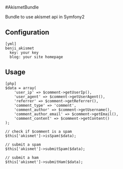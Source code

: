 #AkismetBundle

Bundle to use akismet api in Symfony2

## Configuration


    [yml]
    benji_akismet
      key: your key
      blog: your site homepage
      
      
## Usage


    [php]
    $data = array(
        'user_ip' => $comment->getUserIp(),
        'user_agent' => $comment->getUserAgent(),
        'referrer' => $comment->getReferrer(),
        'comment_type' => 'comment',
        'comment_author' => $comment->getUsername(),
        'comment_author_email' => $comment->getEmail(),
        'comment_content' => $comment->getContent()
    );
    
    // check if $comment is a spam
    $this['akismet']->isSpam($data);
    
    // submit a spam
    $this['akismet']->submitSpam($data);
    
    // submit a ham
    $this['akismet']->submitHam($data);